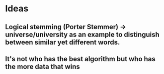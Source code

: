 # Ideas
## Logical stemming (Porter Stemmer) -> universe/university as an example to distinguish between similar yet different words.
## It's not who has the best algorithm but who has the more data that wins
